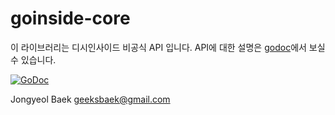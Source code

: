 # goinside-core

이 라이브러리는 디시인사이드 비공식 API 입니다.
API에 대한 설명은 [godoc](https://godoc.org/github.com/geeksbaek/goinside)에서 보실 수 있습니다.

[![GoDoc](https://godoc.org/github.com/geeksbaek/goinside?status.svg)](https://godoc.org/github.com/geeksbaek/goinside)

Jongyeol Baek <geeksbaek@gmail.com>

